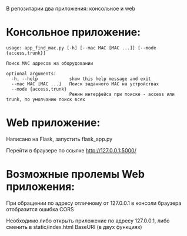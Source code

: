 В репозитарии два приложения: консольное и web

Консольное приложение:
=======================


```
usage: app_find_mac.py [-h] [--mac MAC [MAC ...]] [--mode {access,trunk}]

Поиск MAC адресов на оборудовании

optional arguments:
  -h, --help            show this help message and exit
  --mac MAC [MAC ...]   Поиск заданного MAC на устройствах
  --mode {access,trunk}
                        Режим интерфейса при поиске - access или trunk, по умолчанию поиск всех
```

Web приложение:
=======================

Написано на Flask, запустить flask_app.py

Перейти в браузере по ссылке http://127.0.0.1:5000/


Возможные пролемы Web приложения:
=======================

При обращении по адресу отличному от 127.0.0.1 в консоли браузера отобразится ошибка CORS

Необходимо либо открыть приложение по адресу 127.0.0.1, либо сменить в static/index.html BaseURI (в двух функциях)